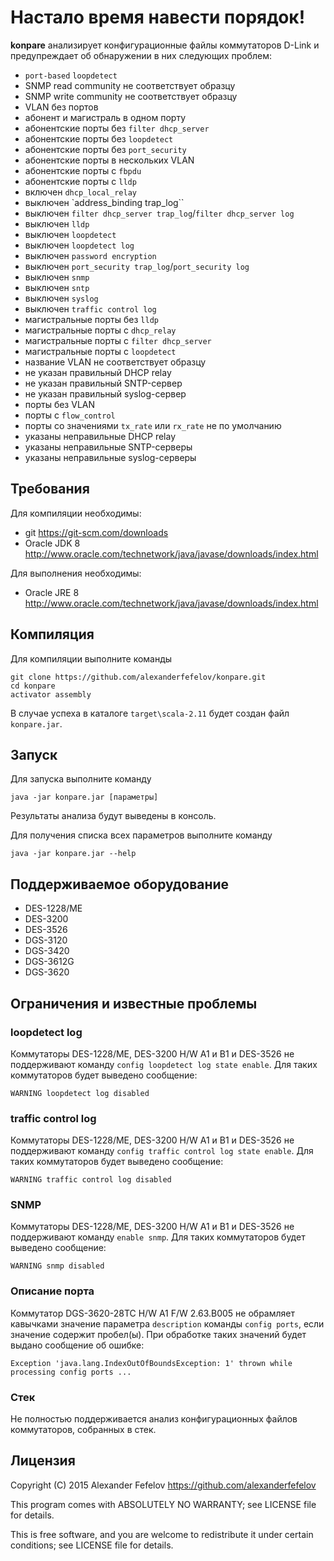 # Настало время навести порядок!

__konpare__ анализирует конфигурационные файлы коммутаторов D-Link и предупреждает об обнаружении в них следующих проблем:

* `port-based` `loopdetect`
* SNMP read community не соответствует образцу
* SNMP write community не соответствует образцу
* VLAN без портов
* абонент и магистраль в одном порту
* абонентские порты без `filter dhcp_server`
* абонентские порты без `loopdetect`
* абонентские порты без `port_security`
* абонентские порты в нескольких VLAN
* абонентские порты с `fbpdu`
* абонентские порты с `lldp`
* включен `dhcp_local_relay`
* выключен `address_binding trap_log``
* выключен `filter dhcp_server trap_log`/`filter dhcp_server log`
* выключен `lldp`
* выключен `loopdetect`
* выключен `loopdetect log`
* выключен `password encryption`
* выключен `port_security trap_log`/`port_security log`
* выключен `snmp`
* выключен `sntp`
* выключен `syslog`
* выключен `traffic control log`
* магистральные порты без `lldp`
* магистральные порты с `dhcp_relay`
* магистральные порты с `filter dhcp_server`
* магистральные порты с `loopdetect`
* название VLAN не соответствует образцу
* не указан правильный DHCP relay
* не указан правильный SNTP-сервер
* не указан правильный syslog-сервер
* порты без VLAN
* порты с `flow_control`
* порты со значениями `tx_rate` или `rx_rate` не по умолчанию
* указаны неправильные DHCP relay
* указаны неправильные SNTP-серверы
* указаны неправильные syslog-серверы

## Требования

Для компиляции необходимы:

* git <https://git-scm.com/downloads>
* Oracle JDK 8 <http://www.oracle.com/technetwork/java/javase/downloads/index.html>

Для выполнения необходимы:

* Oracle JRE 8 <http://www.oracle.com/technetwork/java/javase/downloads/index.html>

## Компиляция

Для компиляции выполните команды

    git clone https://github.com/alexanderfefelov/konpare.git
    cd konpare
    activator assembly

В случае успеха в каталоге `target\scala-2.11` будет создан файл `konpare.jar`.

## Запуск

Для запуска выполните команду

    java -jar konpare.jar [параметры]

Результаты анализа будут выведены в консоль.

Для получения списка всех параметров выполните команду

    java -jar konpare.jar --help

## Поддерживаемое оборудование

* DES-1228/ME
* DES-3200
* DES-3526
* DGS-3120
* DGS-3420
* DGS-3612G
* DGS-3620

## Ограничения и известные проблемы

### loopdetect log

Коммутаторы DES-1228/ME, DES-3200 H/W A1 и B1 и DES-3526 не поддерживают команду `config loopdetect log state enable`. Для таких коммутаторов будет выведено сообщение:

    WARNING loopdetect log disabled

### traffic control log

Коммутаторы DES-1228/ME, DES-3200 H/W A1 и B1 и DES-3526 не поддерживают команду `config traffic control log state enable`. Для таких коммутаторов будет выведено сообщение:

    WARNING traffic control log disabled

### SNMP

Коммутаторы DES-1228/ME, DES-3200 H/W A1 и B1 и DES-3526 не поддерживают команду `enable snmp`. Для таких коммутаторов будет выведено сообщение:

    WARNING snmp disabled

### Описание порта

Коммутатор DGS-3620-28TC H/W A1 F/W 2.63.B005 не обрамляет кавычками значение параметра `description` команды `config ports`, если значение содержит пробел(ы). При обработке таких значений будет выдано сообщение об ошибке:

    Exception 'java.lang.IndexOutOfBoundsException: 1' thrown while processing config ports ...

### Стек

Не полностью поддерживается анализ конфигурационных файлов коммутаторов, собранных в стек.

## Лицензия

Copyright (C) 2015 Alexander Fefelov <https://github.com/alexanderfefelov>

This program comes with ABSOLUTELY NO WARRANTY; see LICENSE file for details.

This is free software, and you are welcome to redistribute it under certain conditions; see LICENSE file for details.
